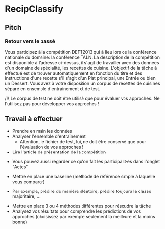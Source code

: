 # RecipClassify
## Pitch

### Retour vers le passé

Vous participez à la compétition DEFT2013 qui à lieu lors de la conférence nationale du domaine: la conférence TALN. La description de la compétition est disponible à l'adresse ci-dessus, il s'agit de travailler avec des données d'un domaine de spécialité, les recettes de cuisine. L'objectif de la tâche à effectué est de trouver automatiquement en fonction du titre et des instructions d'une recette s'il s'agit d'un Plat principal, une Entrée ou bien un Dessert. Vous avez à votre disposition un corpus de recettes de cuisines séparé en ensemble d'entrainement et de test.

/!\ Le corpus de test ne doit être utilisé que pour évaluer vos approches. Ne l'utilisez pas pour développer vos approches !

## Travail à effectuer

- Prendre en main les données
- Analyser l'ensemble d'entraînement
  * Attention, le fichier de test, lui, ne doit être conservé que pour l'évaluation de vos approches !
- Lire l'article de présentation de la compétition
 * Vous pouvez aussi regarder ce qu'on fait les participant·es dans l'onglet "Actes"
- Mettre en place une baseline (méthode de référence simple à laquelle vous comparer)
 * Par exemple, prédire de manière aléatoire, prédire toujours la classe majoritaire, ...
- Mettre en place 3 ou 4 méthodes différentes pour résoudre la tâche
- Analysez vos résultats pour comprendre les prédictions de vos approches (choisissez par exemple seulement la meilleure et la moins bonne)
